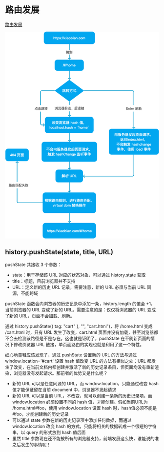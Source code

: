 # 路由发展

[路由发展](https://juejin.cn/post/6895882310458343431)

![avatar](./路由发展.png)

## history.pushState(state, title, URL)

pushState 共接收 3 个参数：

* state：用于存储该 URL 对应的状态对象，可以通过 history.state 获取
* title：标题，目前浏览器并不支持
* URL：定义新的历史 URL 记录，需要注意，新的 URL 必须与当前 URL 同源，不能跨域

pushState 函数会向浏览器的历史记录中添加一条，history.length 的值会 +1，当前浏览器的 URL 变成了新的 URL。需要注意的是：仅仅将浏览器的 URL 变成了新的 URL，页面不会加载、刷新。

通过 history.pushState({ tag: "cart" }, "", "cart.html")，将 /home.html 变成 /cart.html 时，只有 URL 发生了改变，cart.html 页面并没有加载，甚至浏览器都不会去检测该路径是不是存在。这也就是证明了，pushState 在不刷新页面的情况下修改浏览器 URL 链接，单页面路由的实现也就是利用了这一个特性。

细心地童鞋应该发现了，通过 pushState 设置新的 URL 的方法与通过 window.location='#cart' 设置 hash 值改变 URL 的方法有相似之处：URL 都发生了改变，在当前文档内都创建并激活了新的历史记录条目，但页面均没有重新渲染，浏览器没有发起请求。那前者的优势又是什么呢？

* 新的 URL 可以是任意同源的 URL，而 window.location，只能通过改变 hash 值才能保证留在当前 document 中，浏览器不发起请求
* 新的 URL 可以是当前 URL，不改变，就可以创建一条新的历史记录项，而 window.location 必须设置不同的 hash 值，才能创建。假如当前URL为 /home.html#foo，使用 window.location 设置 hash 时，hash值必须不能是 #foo，才能创建新的历史记录
* 可以通过 state 参数在新的历史记录项中添加任何数据，而通过 window.location 改变 hash 的方式，只能将相关的数据转成一个很短的字符串，以 query 的形式放到 hash 值后面
* 虽然 title 参数现在还不能被所有的浏览器支持，前端发展这么快，谁能说的准之后发生的事情呢！
